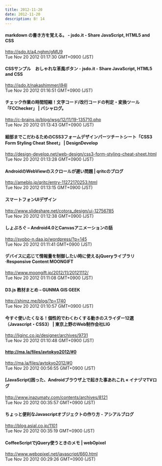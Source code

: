 ```yaml
---
title: 2012-11-20
date: 2012-11-20
description: B! 14
---
```


#### markdown の書き方を覚える。 - jsdo.it - Share JavaScript, HTML5 and CSS
http://jsdo.it/a4.nghm/gMU9<br>
Tue Nov 20 2012 01:17:30 GMT+0900 (JST)<br>


#### CSSサンプル　おしゃれな革風ボタン - jsdo.it - Share JavaScript, HTML5 and CSS
http://jsdo.it/nakashimmer/j94I<br>
Tue Nov 20 2012 01:16:51 GMT+0900 (JST)<br>


#### チェック作業の時間短縮！文字コード/改行コードの判定・変換ツール「FCChecker」 | バシャログ。
http://c-brains.jp/blog/wsg/12/11/19-135710.php<br>
Tue Nov 20 2012 01:13:43 GMT+0900 (JST)<br>


#### 細部までこだわるためのCSS3フォームデザインパーツチートシート「CSS3 Form Styling Cheat Sheet」 | DesignDevelop
http://design-develop.net/web-design/css3-form-styling-cheat-sheet.html<br>
Tue Nov 20 2012 01:13:28 GMT+0900 (JST)<br>


#### AndroidのWebViewのスクロールが遅い問題 | qritcのブログ
http://ameblo.jp/qritc/entry-11272170253.html<br>
Tue Nov 20 2012 01:13:15 GMT+0900 (JST)<br>


#### スマートフォンUIデザイン
http://www.slideshare.net/cotora_design/ui-12756785<br>
Tue Nov 20 2012 01:12:38 GMT+0900 (JST)<br>


#### しょぶろぐ – Android4.0とCanvasアニメーションの話
http://syobo-n.daa.jp/wordpress/?p=145<br>
Tue Nov 20 2012 01:11:41 GMT+0900 (JST)<br>


#### デバイスに応じて情報量を制御したい時に使えるjQueryライブラリ·Responsive Content MOONGIFT
http://www.moongift.jp/2012/11/20121112/<br>
Tue Nov 20 2012 01:11:08 GMT+0900 (JST)<br>


#### D3.js 教材まとめ – GUNMA GIS GEEK
http://shimz.me/blog/?p=1740<br>
Tue Nov 20 2012 01:10:57 GMT+0900 (JST)<br>


#### 今すぐ使いたくなる！個性的でわくわくする動きのスライダー12選（Javascript・CSS3） | 東京上野のWeb制作会社LIG
http://liginc.co.jp/designer/archives/9731<br>
Tue Nov 20 2012 01:10:48 GMT+0900 (JST)<br>


#### http://ma.la/files/avtokyo2012/#0
http://ma.la/files/avtokyo2012/#0<br>
Tue Nov 20 2012 00:56:55 GMT+0900 (JST)<br>


#### [JavaScript]困った、Androidブラウザ上で起きた事あれこれ « イナヅマTVログ
http://www.inazumatv.com/contents/archives/8121<br>
Tue Nov 20 2012 00:35:57 GMT+0900 (JST)<br>


#### ちょっと便利なJavascriptオブジェクトの作り方 - アシアルブログ
http://blog.asial.co.jp/1101<br>
Tue Nov 20 2012 00:35:19 GMT+0900 (JST)<br>


#### CoffeeScriptでjQuery使うときのメモ | webOpixel
http://www.webopixel.net/javascript/660.html<br>
Tue Nov 20 2012 00:29:26 GMT+0900 (JST)<br>


